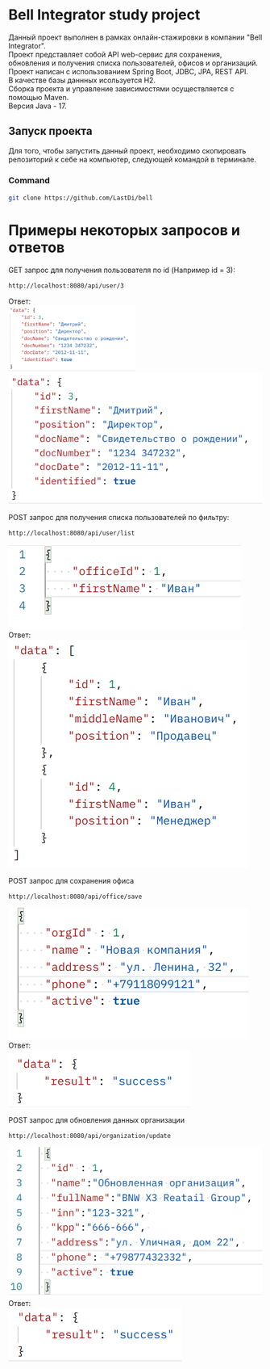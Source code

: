 # Bell Integrator study project
Данный проект выполнен в рамках онлайн-стажировки в компании "Bell Integrator". <br/>
Проект представляет собой API web-сервис для сохранения, обновления и получения списка пользователей, офисов и организаций. <br/>
Проект написан с использованием Spring Boot, JDBC, JPA, REST API. <br/>
В качестве базы даннных исользуется H2. <br/>
Сборка проекта и управление зависимостями осуществляется с помощью Maven. <br/>
Версия Java - 17. <br/>

## Запуск проекта
Для того, чтобы запустить данный проект, необходимо скопировать репозиторий к себе на компьютер, 
следующей командой в терминале.
### Command
```bash
git clone https://github.com/LastDi/bell
```

# Примеры некоторых запросов и ответов
GET запрос для получения пользователя по id (Например id = 3):
```bash
http://localhost:8080/api/user/3
```
Ответ: 
<br/>
<img src="img.png" width="50%" height="50%"/>
![img.png](img.png)

POST запрос для получения списка пользователей по фильтру:
```bash
http://localhost:8080/api/user/list
```
![img_1.png](img_1.png)
<br/>
Ответ: 
<br/>
![img_2.png](img_2.png)

POST запрос для сохранения офиса
```bash
http://localhost:8080/api/office/save
```
![img_3.png](img_3.png)
<br/>
Ответ: 
<br/>
![img_4.png](img_4.png)

POST запрос для обновления данных организации
```bash
http://localhost:8080/api/organization/update
```
![img_5.png](img_5.png)
<br/>
Ответ:
<br/>
![img_6.png](img_6.png)


